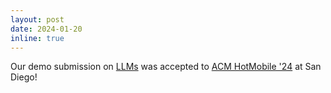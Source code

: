 ```yaml
---
layout: post
date: 2024-01-20
inline: true
---
```


Our demo submission on [LLMs](https://dl.acm.org/doi/abs/10.1145/3638550.3643052) was accepted to [ACM HotMobile '24](https://hotmobile.org/2024/) at San Diego!
